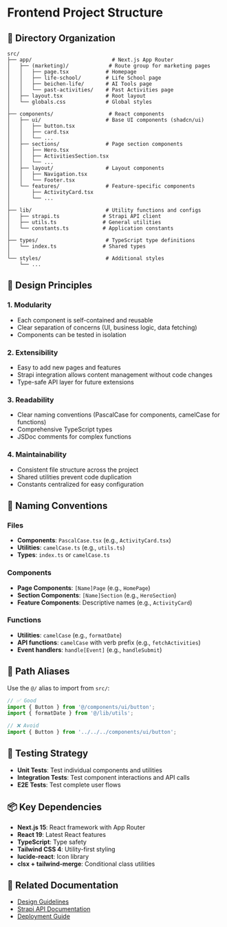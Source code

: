 # Frontend Project Structure

## 📁 Directory Organization

```
src/
├── app/                          # Next.js App Router
│   ├── (marketing)/             # Route group for marketing pages
│   │   ├── page.tsx            # Homepage
│   │   ├── life-school/        # Life School page
│   │   ├── beichen-life/       # AI Tools page
│   │   └── past-activities/    # Past Activities page
│   ├── layout.tsx              # Root layout
│   └── globals.css             # Global styles
│
├── components/                  # React components
│   ├── ui/                     # Base UI components (shadcn/ui)
│   │   ├── button.tsx
│   │   ├── card.tsx
│   │   └── ...
│   ├── sections/               # Page section components
│   │   ├── Hero.tsx
│   │   ├── ActivitiesSection.tsx
│   │   └── ...
│   ├── layout/                 # Layout components
│   │   ├── Navigation.tsx
│   │   └── Footer.tsx
│   └── features/               # Feature-specific components
│       ├── ActivityCard.tsx
│       └── ...
│
├── lib/                        # Utility functions and configs
│   ├── strapi.ts              # Strapi API client
│   ├── utils.ts               # General utilities
│   └── constants.ts           # Application constants
│
├── types/                      # TypeScript type definitions
│   └── index.ts               # Shared types
│
└── styles/                     # Additional styles
    └── ...
```

## 🎯 Design Principles

### 1. Modularity
- Each component is self-contained and reusable
- Clear separation of concerns (UI, business logic, data fetching)
- Components can be tested in isolation

### 2. Extensibility
- Easy to add new pages and features
- Strapi integration allows content management without code changes
- Type-safe API layer for future extensions

### 3. Readability
- Clear naming conventions (PascalCase for components, camelCase for functions)
- Comprehensive TypeScript types
- JSDoc comments for complex functions

### 4. Maintainability
- Consistent file structure across the project
- Shared utilities prevent code duplication
- Constants centralized for easy configuration

## 📝 Naming Conventions

### Files
- **Components**: `PascalCase.tsx` (e.g., `ActivityCard.tsx`)
- **Utilities**: `camelCase.ts` (e.g., `utils.ts`)
- **Types**: `index.ts` or `camelCase.ts`

### Components
- **Page Components**: `[Name]Page` (e.g., `HomePage`)
- **Section Components**: `[Name]Section` (e.g., `HeroSection`)
- **Feature Components**: Descriptive names (e.g., `ActivityCard`)

### Functions
- **Utilities**: `camelCase` (e.g., `formatDate`)
- **API functions**: `camelCase` with verb prefix (e.g., `fetchActivities`)
- **Event handlers**: `handle[Event]` (e.g., `handleSubmit`)

## 🔧 Path Aliases

Use the `@/` alias to import from `src/`:

```typescript
// ✅ Good
import { Button } from '@/components/ui/button';
import { formatDate } from '@/lib/utils';

// ❌ Avoid
import { Button } from '../../../components/ui/button';
```

## 🧪 Testing Strategy

- **Unit Tests**: Test individual components and utilities
- **Integration Tests**: Test component interactions and API calls
- **E2E Tests**: Test complete user flows

## 📦 Key Dependencies

- **Next.js 15**: React framework with App Router
- **React 19**: Latest React features
- **TypeScript**: Type safety
- **Tailwind CSS 4**: Utility-first styling
- **lucide-react**: Icon library
- **clsx + tailwind-merge**: Conditional class utilities

## 🔗 Related Documentation

- [Design Guidelines](../../README.md)
- [Strapi API Documentation](../../cms/README.md)
- [Deployment Guide](../../README.md#deployment)
